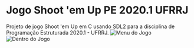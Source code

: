 # Jogo Shoot 'em Up PE 2020.1 UFRRJ
Projeto de jogo Shoot 'em Up em C usando SDL2 para a disciplina de Programação Estruturada 2020.1 - UFRRJ.
![Menu do Jogo](https://i.imgur.com/xo3my5Y.png)
![Dentro do Jogo](https://i.imgur.com/dDu7D7T.png)